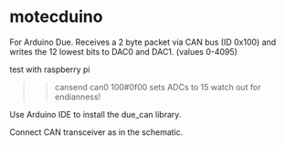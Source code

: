 # motecduino
For Arduino Due.
Receives a 2 byte packet via CAN bus (ID 0x100) and writes the 12 lowest bits to DAC0 and DAC1. (values 0-4095)

test with raspberry pi

>> cansend can0 100#0f00 
sets ADCs to 15 watch out for endianness!


Use Arduino IDE to install the due_can library.

Connect CAN transceiver as in the schematic.
